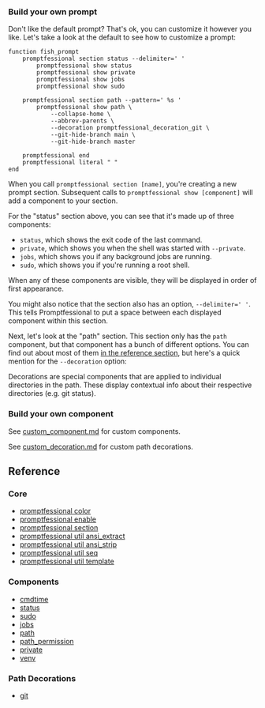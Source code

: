 
### Build your own prompt

Don't like the default prompt? That's ok, you can customize it however you like. Let's take a look at the default to see how to customize a prompt:

```fish
function fish_prompt
    promptfessional section status --delimiter=' '
        promptfessional show status
        promptfessional show private
        promptfessional show jobs
        promptfessional show sudo

    promptfessional section path --pattern=' %s '
        promptfessional show path \
        	--collapse-home \
        	--abbrev-parents \
        	--decoration promptfessional_decoration_git \
        	--git-hide-branch main \
        	--git-hide-branch master 

    promptfessional end
    promptfessional literal " "
end
```

When you call `promptfessional section [name]`, you're creating a new prompt section. Subsequent calls to `promptfessional show [component]` will add a component to your section.

For the "status" section above, you can see that it's made up of three components:
- `status`, which shows the exit code of the last command.
- `private`, which shows you when the shell was started with `--private`.
- `jobs`, which shows you if any background jobs are running.
- `sudo`, which shows you if you're running a root shell.

When any of these components are visible, they will be displayed in order of first appearance.

You might also notice that the section also has an option, `--delimiter=' '`. This tells Promptfessional to put a space between each displayed component within this section.

Next, let's look at the "path" section. This section only has the `path` component, but that component has a bunch of different options. You can find out about most of them [in the reference section](#reference), but here's a quick mention for the `--decoration` option:

Decorations are special components that are applied to individual directories in the path. These display contextual info about their respective directories (e.g. git status).

### Build your own component

See [custom_component.md](custom_component.md) for custom components.

See [custom_decoration.md](custom_decoration.md) for custom path decorations.



## Reference

### Core

- [promptfessional color](promptfessional_color.md)
- [promptfessional enable](promptfessional_enable.md)
- [promptfessional section](promptfessional_section.md)
- [promptfessional util ansi_extract](promptfessional_util_ansi_extract.md)
- [promptfessional util ansi_strip](promptfessional_util_ansi_strip.md)
- [promptfessional util seq](promptfessional_util_seq.md)
- [promptfessional util template](promptfessional_util_template.md)

### Components

- [cmdtime](component_cmdtime.md)
- [status](component_status.md)
- [sudo](component_sudo.md)
- [jobs](component_jobs.md)
- [path](component_path.md)
- [path_permission](component_path_permission.md)
- [private](component_private.md)
- [venv](component_venv.md)

### Path Decorations

- [git](decoration_git.md)
